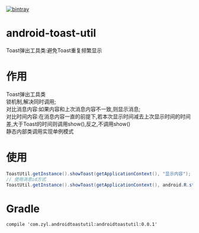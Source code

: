 [![bintray](https://api.bintray.com/packages/zyl/maven/android-toast-util/images/download.svg)](https://bintray.com/zyl/maven/android-toast-util/_latestVersion)
# android-toast-util
Toast弹出工具类:避免Toast重复频繁显示

# 作用
Toast弹出工具类  
锁机制,解决同时调用;  
对比消息内容:如果内容和上次消息内容不一致,则显示消息;  
对比时间内容:在消息内容一直的前提下,若本次显示时间减去上次显示时间的时间差,大于Toast的时间则调用show(),反之,不调用show()  
静态内部类调用实现单例模式

# 使用
```Java
ToastUtil.getInstance().showToast(getApplicationContext(), "显示内容");
// 使用消息id方式
ToastUtil.getInstance().showToast(getApplicationContext(), android.R.string.ok);
```

# Gradle
```Gradle
compile 'com.zyl.androidtoastutil:androidtoastutil:0.0.1'
```
